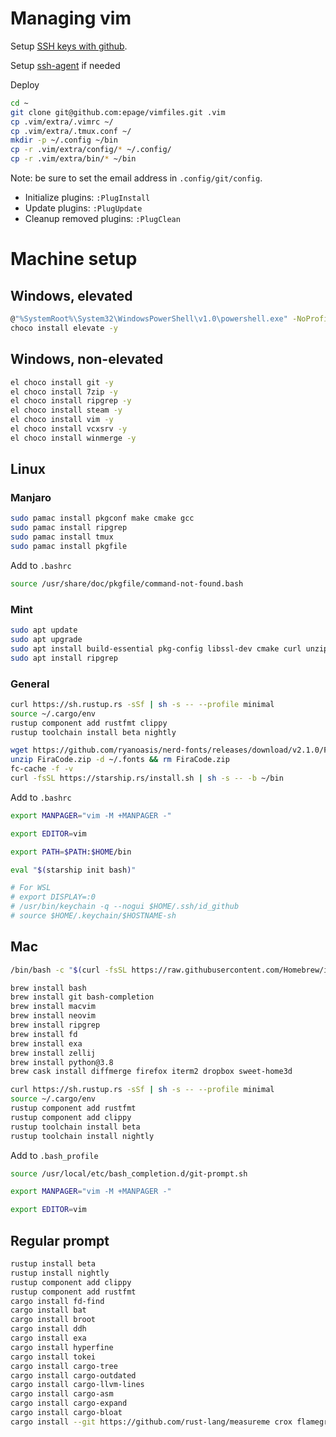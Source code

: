 # Managing vim

Setup [SSH keys with github](https://stackoverflow.com/questions/2643502/how-to-solve-permission-denied-publickey-error-when-using-git).

Setup [ssh-agent](https://docs.github.com/en/github/authenticating-to-github/connecting-to-github-with-ssh/working-with-ssh-key-passphrases#auto-launching-ssh-agent-on-git-for-windows) if needed

Deploy
```bash
cd ~
git clone git@github.com:epage/vimfiles.git .vim
cp .vim/extra/.vimrc ~/
cp .vim/extra/.tmux.conf ~/
mkdir -p ~/.config ~/bin
cp -r .vim/extra/config/* ~/.config/
cp -r .vim/extra/bin/* ~/bin
```
Note: be sure to set the email address in `.config/git/config`.

- Initialize plugins: `:PlugInstall`
- Update plugins: `:PlugUpdate`
- Cleanup removed plugins: `:PlugClean`

# Machine setup

## Windows, elevated

```bash
@"%SystemRoot%\System32\WindowsPowerShell\v1.0\powershell.exe" -NoProfile -InputFormat None -ExecutionPolicy Bypass -Command "iex ((New-Object System.Net.WebClient).DownloadString('https://chocolatey.org/install.ps1'))" && SET "PATH=%PATH%;%ALLUSERSPROFILE%\chocolatey\bin"
choco install elevate -y
```

## Windows, non-elevated

```bash
el choco install git -y
el choco install 7zip -y
el choco install ripgrep -y
el choco install steam -y
el choco install vim -y
el choco install vcxsrv -y
el choco install winmerge -y
```

## Linux

### Manjaro

```bash
sudo pamac install pkgconf make cmake gcc
sudo pamac install ripgrep
sudo pamac install tmux
sudo pamac install pkgfile
```

Add to `.bashrc`
```bash
source /usr/share/doc/pkgfile/command-not-found.bash
```

### Mint

```bash
sudo apt update
sudo apt upgrade
sudo apt install build-essential pkg-config libssl-dev cmake curl unzip
sudo apt install ripgrep
```

### General

```bash
curl https://sh.rustup.rs -sSf | sh -s -- --profile minimal
source ~/.cargo/env
rustup component add rustfmt clippy
rustup toolchain install beta nightly

wget https://github.com/ryanoasis/nerd-fonts/releases/download/v2.1.0/FiraCode.zip
unzip FiraCode.zip -d ~/.fonts && rm FiraCode.zip
fc-cache -f -v
curl -fsSL https://starship.rs/install.sh | sh -s -- -b ~/bin
```

Add to `.bashrc`

```bash
export MANPAGER="vim -M +MANPAGER -"

export EDITOR=vim

export PATH=$PATH:$HOME/bin

eval "$(starship init bash)"

# For WSL
# export DISPLAY=:0
# /usr/bin/keychain -q --nogui $HOME/.ssh/id_github
# source $HOME/.keychain/$HOSTNAME-sh
```

## Mac

```bash
/bin/bash -c "$(curl -fsSL https://raw.githubusercontent.com/Homebrew/install/HEAD/install.sh)"

brew install bash
brew install git bash-completion
brew install macvim
brew install neovim
brew install ripgrep
brew install fd
brew install exa
brew install zellij
brew install python@3.8
brew cask install diffmerge firefox iterm2 dropbox sweet-home3d

curl https://sh.rustup.rs -sSf | sh -s -- --profile minimal
source ~/.cargo/env
rustup component add rustfmt
rustup component add clippy
rustup toolchain install beta
rustup toolchain install nightly
```

Add to `.bash_profile`

```bash
source /usr/local/etc/bash_completion.d/git-prompt.sh

export MANPAGER="vim -M +MANPAGER -"

export EDITOR=vim
```

## Regular prompt

```bash
rustup install beta
rustup install nightly
rustup component add clippy
rustup component add rustfmt
cargo install fd-find
cargo install bat
cargo install broot
cargo install ddh
cargo install exa
cargo install hyperfine
cargo install tokei
cargo install cargo-tree
cargo install cargo-outdated
cargo install cargo-llvm-lines
cargo install cargo-asm
cargo install cargo-expand
cargo install cargo-bloat
cargo install --git https://github.com/rust-lang/measureme crox flamegraph summarize
```

